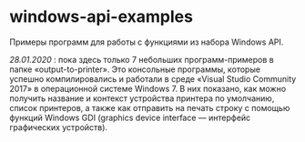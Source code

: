# windows-api-examples
Примеры программ для работы с функциями из набора Windows API.

_28.01.2020_ : пока здесь только 7 небольших программ-примеров в папке «output-to-printer». Это консольные программы, которые успешно компилировались и работали в среде «Visual Studio Community 2017» в операционной системе Windows 7. В них показано, как можно получить название и контекст устройства принтера по умолчанию, список принтеров, а также как отправить на печать строку с помощью функций Windows GDI (graphics device interface&nbsp;— интерфейс графических устройств).
